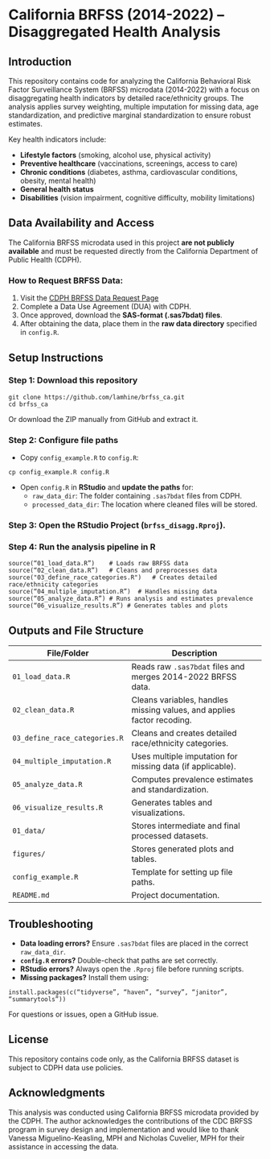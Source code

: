 # California BRFSS (2014-2022) – Disaggregated Health Analysis

## Introduction
This repository contains code for analyzing the California Behavioral Risk Factor Surveillance System (BRFSS) microdata (2014-2022) with a focus on disaggregating health indicators by detailed race/ethnicity groups. The analysis applies survey weighting, multiple imputation for missing data, age standardization, and predictive marginal standardization to ensure robust estimates.

Key health indicators include:
- **Lifestyle factors** (smoking, alcohol use, physical activity)
- **Preventive healthcare** (vaccinations, screenings, access to care)
- **Chronic conditions** (diabetes, asthma, cardiovascular conditions, obesity, mental health)
- **General health status**
- **Disabilities** (vision impairment, cognitive difficulty, mobility limitations)

## Data Availability and Access
The California BRFSS microdata used in this project **are not publicly available** and must be requested directly from the California Department of Public Health (CDPH).

### How to Request BRFSS Data:
1. Visit the [CDPH BRFSS Data Request Page](https://www.cdph.ca.gov/Programs/CCDPHP/DCDIC/CDSRB/Pages/BRFSS.aspx)
2. Complete a Data Use Agreement (DUA) with CDPH.
3. Once approved, download the **SAS-format (.sas7bdat) files**.
4. After obtaining the data, place them in the **raw data directory** specified in `config.R`.

## Setup Instructions
### Step 1: Download this repository
```
git clone https://github.com/lamhine/brfss_ca.git
cd brfss_ca
```

Or download the ZIP manually from GitHub and extract it.

### Step 2: Configure file paths
- Copy `config_example.R` to `config.R`:
```
cp config_example.R config.R
```
- Open `config.R` in **RStudio** and **update the paths** for:
  - `raw_data_dir`: The folder containing `.sas7bdat` files from CDPH.
  - `processed_data_dir`: The location where cleaned files will be stored.

### Step 3: Open the RStudio Project (`brfss_disagg.Rproj`).

### Step 4: Run the analysis pipeline in R
```
source(“01_load_data.R”)    # Loads raw BRFSS data
source(“02_clean_data.R”)   # Cleans and preprocesses data
source("03_define_race_categories.R")   # Creates detailed race/ethnicity categories
source(“04_multiple_imputation.R”)  # Handles missing data
source(“05_analyze_data.R”) # Runs analysis and estimates prevalence
source(“06_visualize_results.R”) # Generates tables and plots
```

## Outputs and File Structure
| File/Folder | Description |
|-------------|------------|
| `01_load_data.R` | Reads raw `.sas7bdat` files and merges 2014-2022 BRFSS data. |
| `02_clean_data.R` | Cleans variables, handles missing values, and applies factor recoding. |
| `03_define_race_categories.R` | Cleans and creates detailed race/ethnicity categories. |
| `04_multiple_imputation.R` | Uses multiple imputation for missing data (if applicable). |
| `05_analyze_data.R` | Computes prevalence estimates and standardization. |
| `06_visualize_results.R` | Generates tables and visualizations. |
| `01_data/` | Stores intermediate and final processed datasets. |
| `figures/` | Stores generated plots and tables. |
| `config_example.R` | Template for setting up file paths. |
| `README.md` | Project documentation. |

## Troubleshooting
- **Data loading errors?** Ensure `.sas7bdat` files are placed in the correct `raw_data_dir`.
- **`config.R` errors?** Double-check that paths are set correctly.
- **RStudio errors?** Always open the `.Rproj` file before running scripts.
- **Missing packages?** Install them using:
```
install.packages(c(“tidyverse”, “haven”, “survey”, “janitor”, “summarytools”))
```

For questions or issues, open a GitHub issue.

## License
This repository contains code only, as the California BRFSS dataset is subject to CDPH data use policies.

## Acknowledgments
This analysis was conducted using California BRFSS microdata provided by the CDPH. The author acknowledges the contributions of the CDC BRFSS program in survey design and implementation and would like to thank Vanessa Miguelino-Keasling, MPH and Nicholas Cuvelier, MPH for their assistance in accessing the data. 
